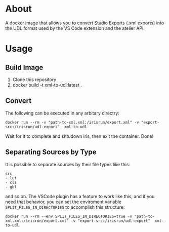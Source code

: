 # About

A docker image that allows you to convert Studio Exports (.xml exports) into the UDL format used by the VS Code extension and the atelier API.

# Usage
## Build Image

1. Clone this repository
2. docker build -t xml-to-udl:latest .

## Convert

The following can be executed in any arbitary directry:

``
docker run --rm -v "path-to-xml.xml:/irisrun/export.xml" -v "export-src:/irisrun/udl-export"  xml-to-udl
``

Wait for it to complete and shtudown iris, then exit the container. Done!

## Separating Sources by Type

It is possible to separate sources by their file types like this:

```
src
- lut
- cls
- gbl
```

and so on. The VSCode plugin has a feature to work like this, and if you need that behavior, you can set the enviroment variable ``SPLIT_FILES_IN_DIRECTORIES``
to accomplish this structure:

```
docker run --rm --env SPLIT_FILES_IN_DIRECTORIES=true -v "path-to-xml.xml:/irisrun/export.xml" -v "export-src:/irisrun/udl-export"  xml-to-udl
```